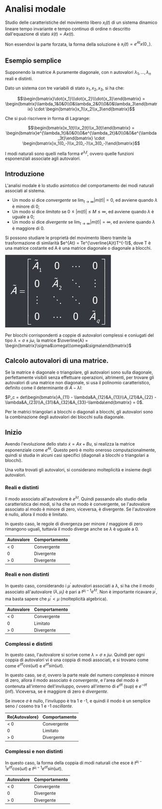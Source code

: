 # Analisi modale
Studio delle caratteristiche del movimento libero $x_l(t)$ di un sistema dinamico lineare tempo invariante e tempo continuo di ordine n descritto dall'equazione di stato $\dot{x}(t) = Ax(t)$.

Non essendovi la parte forzata, la forma della soluzione è $x_l(t) = e^{At}x(0_-)$.

## Esempio semplice
Supponendo la matrice A puramente diagonale, con n autovalori $\lambda_1,...,\lambda_n$ reali e distinti.

Dato un sistema con tre variabili di stato $x_1, x_2, x_3$, si ha che:

$$\begin{bmatrix}\dot{x_1}\\\dot{x_2}\\\dot{x_3}\end{bmatrix} = \begin{bmatrix}\lambda_1&0&0\\0&\lambda_2&0\\0&0&\lambda_3\end{bmatrix} \cdot \begin{bmatrix}x_1\\x_2\\x_3\end{bmatrix}$$

Che si può riscrivere in forma di Lagrange:

$$\begin{bmatrix}x_1(t)\\x_2(t)\\x_3(t)\end{bmatrix} = \begin{bmatrix}e^{\lambda_1t}&0&0\\0&e^{\lambda_2t}&0\\0&0&e^{\lambda_3t}\end{bmatrix} \cdot \begin{bmatrix}x_1(0_-)\\x_2(0_-)\\x_3(0_-)\end{bmatrix}$$

I modi naturali sono quelli nella forma $e^{\lambda_it}$, ovvero quelle funzioni esponenziali associate agli autovalori.
## Introduzione

L'analisi modale è lo studio asintotico del comportamento dei modi naturali associati al sistema.

- Un modo si dice *convergente* se $\lim_{t\to\infty}|m(t)| = 0$, ed avviene quando $\lambda$ è minore di 0; 
- Un modo si dice *limitato* se $0 \le |m(t)| \le M \le \infty$, ed avviene quando $\lambda$ è uguale a 0;
- Un modo si dice *divergente* se $\lim_{t\to\infty}|m(t)| = \infty$, ed avviene quando $\lambda$ è maggiore di 0.

Si possono studiare le proprietà del movimento libero tramite la trasformazione di similarità $e^{At} = Te^{\overline{A}t}T^{-1}$, dove T è una matrice costante ed A è una matrice diagonale o diagonale a blocchi.  

![alt text](../img/lezione_08.md/image.png)

Per blocchi corrispondenti a coppie di autovalori complessi e coniugati del tipo $\lambda = \sigma \pm j\omega$, la matrice $\overline{A} = \begin{bmatrix}\sigma&\omega\\\omega&\sigma\end{bmatrix}$

## Calcolo autovalori di una matrice.
Se la matrice è diagonale o triangolare, gli autovalori sono sulla diagonale, perfettamente visibili senza effettuare operazioni, altrimenti,
per trovare gli autovalori di una matrice non diagonale, si usa il polinomio caratteristico, definito come il determinante di $A - \lambda I$:

$P_c = det\begin{bmatrix}A_{11} - \lambda&A_{12}&A_{13}\\A_{21}&A_{22} - \lambda&A_{23}\\A_{31}&A_{32}&A_{33}-\lambda\end{bmatrix} = 0$.

Per le matrici triangolari a blocchi o diagonali a blocchi, gli autovalori sono la combinazione degli autovalori dei blocchi sulla diagonale.


## Inizio
Avendo l'evoluzione dello stato $\dot{x} = Ax + Bu$, si realizza la matrice esponenziale come $e^{At}$. Questo però è molto oneroso computazionalmente, quindi si studia in alcuni casi specifici (diagonali a blocchi o triangolari a blocchi).

Una volta trovati gli autovalori, si considerano molteplicità e insieme degli autovalori.

### Reali e distinti
Il modo associato all'autovalore è $e^{\lambda t}$. Quindi passando allo studio della caratteristica dei modi, si ha che un modo è convergente, se l'autovalore associato al modo è minore di zero, viceversa, è divergente. Se l'autovalore è nullo, allora il modo è limitato.

In questo caso, le regole di divergenza per minore / maggiore di zero rimangono uguali, tuttavia il modo diverge anche se $\lambda$ è uguale a 0.

| Autovalore | Comportamento |
| ----- | ---- |
| < 0   | Convergente |
| 0     | Divergente |
| > 0   | Divergente |

### Reali e non distinti
In questo caso, considerando i $\mu^{'}$ autovalori associati a $\lambda$, si ha che il modo associato all'autovalore $(\lambda, \mu_i)$ è pari a $t^{\mu_i - 1}e^{\lambda t}$. Non è importante ricavare $\mu^{'}$, ma basta sapere che $\mu^{'} < \mu$ (molteplicità algebrica).



| Autovalore | Comportamento |
| ----- | ---- |
| < 0   | Convergente |
| 0     | Limitato |
| > 0   | Divergente |


### Complessi e distinti
In questo caso, l'autovalore si scrive come $\lambda = \sigma \pm j\omega$. Quindi per ogni coppia di autovalori vi è una coppia di modi associati, e si trovano come come $e^{\sigma t}cos(\omega t)$ e $e^{\sigma t}sin(\omega t)$.

In questo caso, se $\sigma$, ovvero la parte reale del numero complesso è minore di zero, allora il modo associato è *convergente*, e l'area del modo è contenuta all'interno dell'inviluppo, ovvero all'interno di $e^{\sigma t}$ (sup) e $e^{-\sigma t}$ (inf). Viceversa, se è maggiore di zero è *divergente*.

Se invece $\sigma$ è nullo, l'inviluppo è tra 1 e -1, e quindi il modo è un semplice seno / coseno tra 1 e -1 *oscillante*.

| Re{Autovalore} | Comportamento |
| ----- | ---- |
| < 0   | Convergente |
| 0     | Limitato |
| > 0   | Divergente |

### Complessi e non distinti
In questo caso, la forma della coppia di modi naturali che esce è $t^{\mu_i - 1}e^{\sigma t}cos(\omega t)$ e $t^{\mu_i - 1}e^{\sigma t}sin(\omega t)$.

| Autovalore | Comportamento |
| ----- | ---- |
| < 0   | Convergente |
| 0     | Divergente |
| > 0   | Divergente |